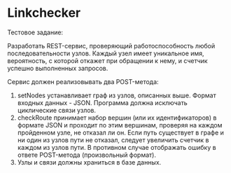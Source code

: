 # Linkchecker

Тестовое задание:

Разработать REST-сервис, проверяющий работоспособность любой последовательности узлов.
Каждый узел имеет уникальное имя, вероятность, с которой откажет при обращении к нему, и счетчик успешно выполненных запросов.

Сервис должен реализовывать два POST-метода:


1.  setNodes устанавливает граф из узлов, описанных выше. Формат входных данных - JSON. Программа должна исключать циклические связи узлов.
1. checkRoute принимает набор вершин (или их идентификаторов) в формате JSON и проходит по этим вершинам, проверяя на каждом пройденном узле, не отказал ли он. Если путь существует в графе и ни один из узлов пути не отказал, следует увеличить счетчик в каждом из узлов пути. В противном случае отображать ошибку в ответе POST-метода (произвольный формат).
1. Узлы и связи должны храниться в базе данных.